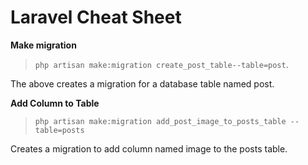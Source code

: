 # Laravel Cheat Sheet

**Make migration**

> `php artisan make:migration create_post_table--table=post`.

The above creates a migration for a database table named post.

**Add Column to Table**

> `php artisan make:migration add_post_image_to_posts_table --table=posts`

Creates a migration to add column named image to the posts table.
